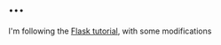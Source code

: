 # ...
I'm following the [Flask tutorial](http://flask.pocoo.org/docs/1.0/tutorial/), with some modifications 
